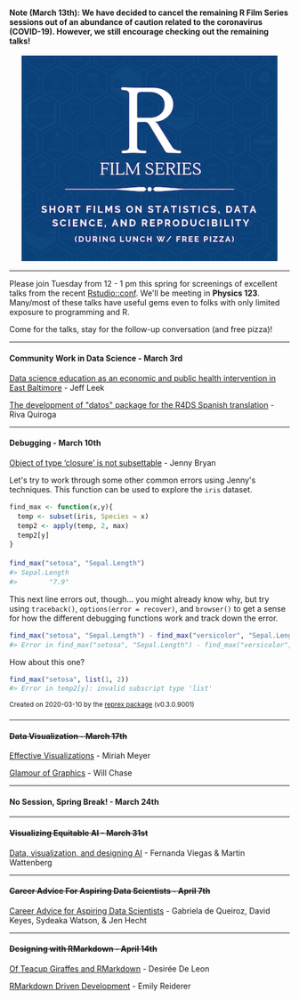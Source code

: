 #### **Note (March 13th): We have decided to cancel the remaining R Film Series sessions out of an abundance of caution related to the coronavirus (COVID-19). However, we still encourage checking out the remaining talks!**

<p align="center">
  <img width="460" src="R-graphic.png">
</p>

* * *

Please join Tuesday from 12 - 1 pm this spring for screenings of excellent talks from the recent [Rstudio::conf](https://rstudio.com/conference/). We'll be meeting in **Physics 123**. Many/most of these talks have useful gems even to folks with only limited exposure to programming and R.

Come for the talks, stay for the follow-up conversation (and free pizza)!

* * *

#### Community Work in Data Science - March 3rd
[Data science education as an economic and public health intervention in East Baltimore](https://resources.rstudio.com/rstudio-conf-2020/data-science-education-as-an-economic-and-public-health-intervention-in-east-baltimore-jeff-leek) - Jeff Leek  

[The development of "datos" package for the R4DS Spanish translation](https://resources.rstudio.com/rstudio-conf-2020/the-development-of-datos-package-for-the-r4ds-spanish-translation-riva-quiroga-2?prevItm=0&prevCol=6275649&ts=58869) - Riva Quiroga

* * *

#### Debugging - March 10th
[Object of type ‘closure’ is not subsettable](https://resources.rstudio.com/rstudio-conf-2020/object-of-type-closure-is-not-subsettable-jenny-bryan) - Jenny Bryan

Let's try to work through some other common errors using Jenny's techniques. This function can be used to explore the `iris` dataset.

``` r
find_max <- function(x,y){
  temp <- subset(iris, Species = x)
  temp2 <- apply(temp, 2, max)
  temp2[y]
}

find_max("setosa", "Sepal.Length")
#> Sepal.Length 
#>        "7.9"
```

This next line errors out, though… you might already know why, but try using `traceback()`, `options(error = recover)`, and `browser()` to get a sense for how the different debugging functions work and track down the error.

``` r
find_max("setosa", "Sepal.Length") - find_max("versicolor", "Sepal.Length")
#> Error in find_max("setosa", "Sepal.Length") - find_max("versicolor", "Sepal.Length"): non-numeric argument to binary operator
```

How about this one?

``` r
find_max("setosa", list(1, 2))
#> Error in temp2[y]: invalid subscript type 'list'
```

<sup>Created on 2020-03-10 by the [reprex package](https://reprex.tidyverse.org) (v0.3.0.9001)</sup>

* * *

#### ~~Data Visualization - March 17th~~
[Effective Visualizations](https://resources.rstudio.com/rstudio-conf-2020/effective-visualizations-miriah-meyer) - Miriah Meyer

[Glamour of Graphics](https://resources.rstudio.com/rstudio-conf-2020/the-glamour-of-graphics-william-chase) - Will Chase

* * *

#### No Session, Spring Break! - March 24th

* * *

#### ~~Visualizing Equitable AI - March 31st~~
[Data, visualization, and designing AI](https://resources.rstudio.com/rstudio-conf-2020/data-visualization-and-designing-ai-fernanda-viegas-and-martin-wattenberg) - Fernanda Viegas \& Martin Wattenberg

* * *

#### ~~Career Advice For Aspiring Data Scientists - April 7th~~
[Career Advice for Aspiring Data Scientists](https://resources.rstudio.com/rstudio-conf-2020/panel-career-advice-for-data-scientists-jen-hecht) - Gabriela de Queiroz, David Keyes, Sydeaka Watson, \& Jen Hecht 

* * *

#### ~~Designing with RMarkdown - April 14th~~
[Of Teacup Giraffes and RMarkdown](https://resources.rstudio.com/rstudio-conf-2020/of-teacups-giraffes-and-r-markdown-desiree-de-leon) - Desirée De Leon

[RMarkdown Driven Development](https://resources.rstudio.com/rstudio-conf-2020/rmarkdown-driven-development-emily-riederer) - Emily Reiderer 
